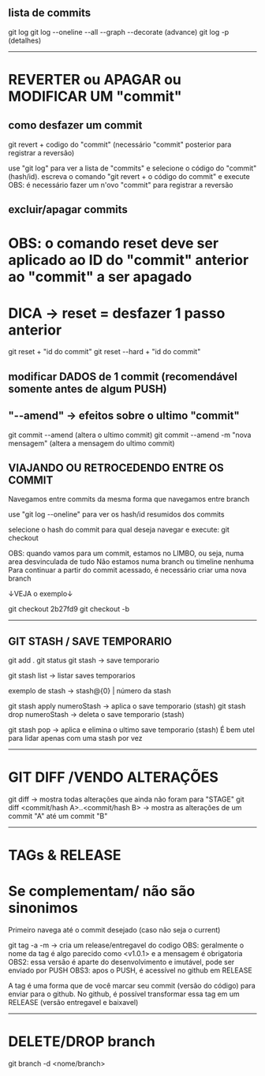 ## lista de commits
git log
git log --oneline --all --graph --decorate (advance)
git log -p   (detalhes)

------------------------------------------------------
# REVERTER ou APAGAR ou MODIFICAR UM "commit"

## como desfazer um commit
git revert + codigo do "commit"   (necessário "commit" posterior para registrar a reversão)

use "git log" para ver a lista de "commits" e selecione o código do "commit" (hash/id).
escreva o comando "git revert + o código do commit" e execute
OBS: é necessário fazer um n'ovo "commit" para registrar a reversão

## excluir/apagar commits
# OBS: o comando reset deve ser aplicado ao ID do "commit" anterior ao "commit" a ser apagado
# DICA -> reset = desfazer 1 passo anterior
git reset + "id do commit"
git reset --hard + "id do commit"

## modificar  DADOS de 1 commit (recomendável somente antes de algum PUSH)
## "--amend" -> efeitos sobre o ultimo "commit"
git commit --amend                     (altera o ultimo commit)
git commit --amend -m "nova mensagem"  (altera a mensagem do ultimo commit)



## VIAJANDO OU RETROCEDENDO ENTRE OS COMMIT
Navegamos entre commits da mesma forma que navegamos entre branch

use "git log --oneline" para ver os hash/id resumidos dos commits

selecione o hash do commit para qual deseja navegar e execute:
git checkout <commit hash>

OBS: quando vamos para um commit, estamos no LIMBO, ou seja, numa area desvinculada de tudo
Não estamos numa branch ou timeline nenhuma
Para continuar a partir do commit acessado, é necessário criar uma nova branch

↓VEJA o exemplo↓


git checkout 2b27fd9
git checkout -b <nome da branch>



----------------------------------------------------------------------

## GIT STASH / SAVE TEMPORARIO
git add .
git status
git stash -> save temporario

git stash list -> listar saves temporarios

exemplo de stash -> stash@{0}
                           |
                           número da stash

git stash apply numeroStash -> aplica o save temporario (stash)
git stash drop  numeroStash -> deleta o save temporario (stash)

git stash pop -> aplica e elimina o ultimo save temporario (stash)
  É bem utel para lidar apenas com uma stash por vez


----------------------------------------------------------------------

# GIT DIFF /VENDO ALTERAÇÕES


git diff -> mostra todas alterações que ainda não foram para "STAGE"
git diff <commit/hash A>..<commit/hash B> -> mostra as alterações de um commit "A" até um commit "B"


----------------------------------------------------------------------

# TAGs & RELEASE
# Se complementam/ não são sinonimos

Primeiro navega até o commit desejado (caso não seja o current)

git tag -a <nome> -m <msg>    ->  cria um release/entregavel do codigo
OBS: geralmente o nome da tag é algo parecido como  <v1.0.1> e a mensagem é obrigatoria
OBS2: essa versão é aparte do desenvolvimento e imutável, pode ser enviado por PUSH
OBS3: apos o PUSH, é acessível no github em RELEASE

A tag é uma forma que de você marcar seu commit (versão do código) para enviar para o github.
No github, é possível transformar essa tag em um RELEASE (versão entregavel e baixavel)



----------------------------------------------------------------------

# DELETE/DROP branch

git branch -d <nome/branch>